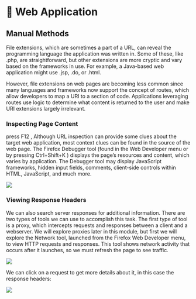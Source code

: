 # 🔴 Web Application

## Manual Methods

File extensions, which are sometimes a part of a URL, can reveal the programming language the application was written in. Some of these, like .php, are straightforward, but other extensions are more cryptic and vary based on the frameworks in use. For example, a Java-based web application might use .jsp, .do, or .html.

However, file extensions on web pages are becoming less common since many languages and frameworks now support the concept of routes, which allow developers to map a URI to a section of code. Applications leveraging routes use logic to determine what content is returned to the user and make URI extensions largely irrelevant.

### Inspecting Page Content

press F12 , Although URL inspection can provide some clues about the target web application, most context clues can be found in the source of the web page. The Firefox Debugger tool (found in the Web Developer menu or by pressing Ctrl+Shift+K ) displays the page’s resources and content, which varies by application. The Debugger tool may display JavaScript frameworks, hidden input fields, comments, client-side controls within HTML, JavaScript, and much more.

![](../../.gitbook/assets/inspect.png)

### Viewing Response Headers

We can also search server responses for additional information. There are two types of tools we can use to accomplish this task. The first type of tool is a proxy, which intercepts requests and responses between a client and a webserver. We will explore proxies later in this module, but first we will explore the Network tool, launched from the Firefox Web Developer menu, to view HTTP requests and responses. This tool shows network activity that occurs after it launches, so we must refresh the page to see traffic.

![](../../.gitbook/assets/headers.png)

We can click on a request to get more details about it, in this case the response headers:

![](../../.gitbook/assets/headers2.png)
